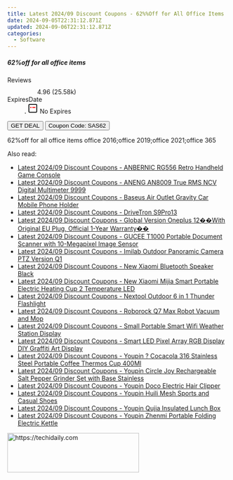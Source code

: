 ```yaml
---
title: Latest 2024/09 Discount Coupons - 62%%Off for All Office Items
date: 2024-09-05T22:31:12.871Z
updated: 2024-09-06T22:31:12.871Z
categories:
  - Software
---
```



<div class="max-w-4xl mx-auto grid grid-cols-1 lg:max-w-5xl lg:gap-x-20 lg:grid-cols-2">
  <div class="relative p-3 col-start-1 row-start-1 flex flex-col-reverse rounded-lg bg-gradient-to-t from-black/75 via-black/0 sm:bg-none sm:row-start-2 sm:p-0 lg:row-start-1">
    <h5 class="mt-1 text-lg font-semibold text-white sm:text-slate-900 md:text-2xl dark:sm:text-white">62%off for all office items</h5>
  </div>
  
  <div class="col-start-1 col-end-3 row-start-1 grid gap-4 sm:mb-6 sm:grid-cols-4 lg:col-start-2 lg:row-span-6 lg:row-end-6 lg:mb-0 lg:gap-6">
    
  </div>
  <dl class="row-start-2 mt-4 flex items-center text-xs font-medium sm:row-start-3 sm:mt-1 md:mt-2.5 lg:row-start-2">
    <dt class="sr-only">Reviews</dt>
    <dd class="flex items-center text-indigo-600 dark:text-indigo-400">
      <svg width="24" height="24" fill="none" aria-hidden="true" class="mr-1 stroke-current dark:stroke-indigo-500">
        <path d="m12 5 2 5h5l-4 4 2.103 5L12 16l-5.103 3L9 14l-4-4h5l2-5Z" stroke-width="2" stroke-linecap="round" stroke-linejoin="round" />
      </svg>
      <span>4.96 <span class="font-normal text-slate-400">(25.58k)</span></span>
    </dd>
    <dt class="sr-only">ExpiresDate</dt>
    <dd class="flex items-center">
      <svg width="2" height="2" aria-hidden="true" fill="currentColor" class="mx-3 text-slate-300">
        <circle cx="1" cy="1" r="1" />
      </svg>
      <svg width="24" height="24" viewBox="0 0 24 24" fill="none" stroke="currentColor" stroke-width="2">
        <rect x="3" y="3" width="18" height="18" rx="2" fill="#fff" />
        <path d="M6 10L18 10" stroke="red" stroke-width="2" fill="none" />
        <path d="M10 6L10 18" stroke="#fff" stroke-width="2" fill="none" />
      </svg>
      No Expires    </dd>
  </dl>
  <div class="col-start-1 row-start-3 mt-4 self-center sm:col-start-2 sm:row-span-2 sm:row-start-2 sm:mt-0 lg:col-start-1 lg:row-start-3 lg:row-end-4 lg:mt-6">
    <button type="button" onClick="javascript:window.open(decodeURIComponent('https%3A%2F%2Fwww.shareasale.com%2Fu.cfm%3Fd%3D988304%26m%3D102236%26u%3D4338022'), '_blank');void(0);" class="rounded-lg bg-red-600 px-3 py-2 text-sm font-medium leading-6 text-white">GET DEAL</button>
    <button type="button" onClick="javascript:window.open(decodeURIComponent('https%3A%2F%2Fwww.shareasale.com%2Fu.cfm%3Fd%3D988304%26m%3D102236%26u%3D4338022'), '_blank');void(0);" class="border-dashed border-2 border-indigo-600 bg-green-100 text-sm leading-6 font-medium py-2 px-3 rounded-lg">Coupon Code: SAS62</button>
  </div>
  <p class="col-start-1 mt-4 text-sm leading-6 sm:col-span-2 lg:col-span-1 lg:row-start-4 lg:mt-6 dark:text-slate-400">
    62%off for all office items 
office 2016;office 2019;office 2021;office 365  </p>
</div>
<span class="atpl-alsoreadstyle">Also read:</span>
<div><ul>
<li><a href="https://coupons.techidaily.com/coupon-1118220-share-97331-sale/"><u>Latest 2024/09 Discount Coupons - ANBERNIC RG556 Retro Handheld Game Console</u></a></li>
<li><a href="https://coupons.techidaily.com/coupon-1118223-share-97331-sale/"><u>Latest 2024/09 Discount Coupons - ANENG AN8009 True RMS NCV Digital Multimeter 9999</u></a></li>
<li><a href="https://coupons.techidaily.com/coupon-1118219-share-97331-sale/"><u>Latest 2024/09 Discount Coupons - Baseus Air Outlet Gravity Car Mobile Phone Holder</u></a></li>
<li><a href="https://coupons.techidaily.com/coupon-1118289-share-97331-sale/"><u>Latest 2024/09 Discount Coupons - DriveTron S9Pro13</u></a></li>
<li><a href="https://coupons.techidaily.com/coupon-1118225-share-97331-sale/"><u>Latest 2024/09 Discount Coupons - Global Version Oneplus 12��With Original EU Plug, Official 1-Year Warranty��</u></a></li>
<li><a href="https://coupons.techidaily.com/coupon-1118224-share-97331-sale/"><u>Latest 2024/09 Discount Coupons - GUCEE T1000 Portable Document Scanner with 10-Megapixel Image Sensor</u></a></li>
<li><a href="https://coupons.techidaily.com/coupon-1118216-share-97331-sale/"><u>Latest 2024/09 Discount Coupons - Imilab Outdoor Panoramic Camera PTZ Version Q1</u></a></li>
<li><a href="https://coupons.techidaily.com/coupon-1118283-share-97331-sale/"><u>Latest 2024/09 Discount Coupons - New Xiaomi Bluetooth Speaker Black</u></a></li>
<li><a href="https://coupons.techidaily.com/coupon-1118285-share-97331-sale/"><u>Latest 2024/09 Discount Coupons - New Xiaomi Mijia Smart Portable Electric Heating Cup 2 Temperature LED</u></a></li>
<li><a href="https://coupons.techidaily.com/coupon-1118217-share-97331-sale/"><u>Latest 2024/09 Discount Coupons - Nextool Outdoor 6 in 1 Thunder Flashlight</u></a></li>
<li><a href="https://coupons.techidaily.com/coupon-1118288-share-97331-sale/"><u>Latest 2024/09 Discount Coupons - Roborock Q7 Max Robot Vacuum and Mop</u></a></li>
<li><a href="https://coupons.techidaily.com/coupon-1118221-share-97331-sale/"><u>Latest 2024/09 Discount Coupons - Small Portable Smart Wifi Weather Station Display</u></a></li>
<li><a href="https://coupons.techidaily.com/coupon-1118222-share-97331-sale/"><u>Latest 2024/09 Discount Coupons - Smart LED Pixel Array RGB Display DIY Graffiti Art Display</u></a></li>
<li><a href="https://coupons.techidaily.com/coupon-1118286-share-97331-sale/"><u>Latest 2024/09 Discount Coupons - Youpin ? Cocacola 316 Stainless Steel Portable Coffee Thermos Cup 400Ml</u></a></li>
<li><a href="https://coupons.techidaily.com/coupon-1118287-share-97331-sale/"><u>Latest 2024/09 Discount Coupons - Youpin Circle Joy Rechargeable Salt Pepper Grinder Set with Base Stainless</u></a></li>
<li><a href="https://coupons.techidaily.com/coupon-1118284-share-97331-sale/"><u>Latest 2024/09 Discount Coupons - Youpin Doco Electric Hair Clipper</u></a></li>
<li><a href="https://coupons.techidaily.com/coupon-1118218-share-97331-sale/"><u>Latest 2024/09 Discount Coupons - Youpin Huili Mesh Sports and Casual Shoes</u></a></li>
<li><a href="https://coupons.techidaily.com/coupon-1118282-share-97331-sale/"><u>Latest 2024/09 Discount Coupons - Youpin Qujia Insulated Lunch Box</u></a></li>
<li><a href="https://coupons.techidaily.com/coupon-1118215-share-97331-sale/"><u>Latest 2024/09 Discount Coupons - Youpin Zhenmi Portable Folding Electric Kettle</u></a></li>
</ul></div>

<ins class="adsbygoogle"
      style="display:block"
      data-ad-client="ca-pub-7571918770474297"
      data-ad-slot="8358498916"
      data-ad-format="auto"
      data-full-width-responsive="true"></ins>
<!-- affiliate ads begin -->
<a href="https://aligracehair.sjv.io/c/5597632/2135399/19272" target="_top" id="2135399">
  <img src="//a.impactradius-go.com/display-ad/19272-2135399" border="0" alt="https://techidaily.com" width="300" height="90"/>
</a>
<img height="0" width="0" src="https://aligracehair.sjv.io/i/5597632/2135399/19272" style="position:absolute;visibility:hidden;" border="0" />
<!-- affiliate ads end -->